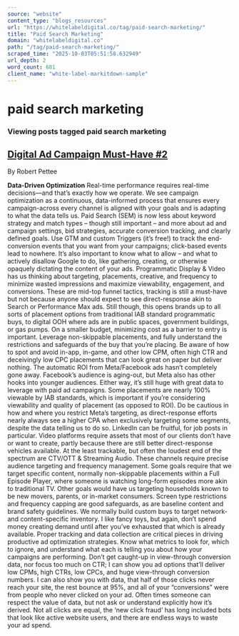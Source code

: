 ```yaml
---
source: "website"
content_type: "blogs_resources"
url: "https://whitelabeldigital.co/tag/paid-search-marketing/"
title: "Paid Search Marketing"
domain: "whitelabeldigital.co"
path: "/tag/paid-search-marketing/"
scraped_time: "2025-10-03T05:51:58.632949"
url_depth: 2
word_count: 681
client_name: "white-label-markitdown-sample"
---
```


# paid search marketing

### Viewing posts tagged paid search marketing

## [Digital Ad Campaign Must-Have #2](https://whitelabeldigital.co/digital-ad-campaign-must-have-2/)

By Robert Pettee

**Data-Driven Optimization** Real-time performance requires real-time decisions—and that’s exactly how we operate. We see campaign optimization as a continuous, data-informed process that ensures every campaign-across every channel is aligned with your goals and is adapting to what the data tells us. Paid Search (SEM) is now less about keyword strategy and match types – though still important – and more about ad and campaign settings, bid strategies, accurate conversion tracking, and clearly defined goals. Use GTM and custom Triggers (it’s free!) to track the end-conversion events that you want from your campaigns; click-based events lead to nowhere. It’s also important to know what to allow – and what to actively disallow Google to do, like gathering, creating, or otherwise opaquely dictating the content of your ads. Programmatic Display & Video has us thinking about targeting, placements, creative, and frequency to minimize wasted impressions and maximize viewability, engagement, and conversions. These are mid-top funnel tactics, tracking is still a must-have but not because anyone should expect to see direct-response akin to Search or Performance Max ads. Still though, this opens brands up to all sorts of placement options from traditional IAB standard programmatic buys, to digital OOH where ads are in public spaces, government buildings, or gas pumps. On a smaller budget, minimizing cost as a barrier to entry is important. Leverage non-skippable placements, and fully understand the restrictions and safeguards of the buy that you’re placing. Be aware of how to spot and avoid in-app, in-game, and other low CPM, often high CTR and deceivingly low CPC placements that can look great on paper but deliver nothing. The automatic ROI from Meta/Facebook ads hasn’t completely gone away. Facebook’s audience is aging-out, but Meta also has other hooks into younger audiences. Either way, it’s still huge with great data to leverage with paid ad campaigns. Some placements are nearly 100% viewable by IAB standards, which is important if you’re considering viewability and quality of placement (as opposed to ROI). Do be cautious in how and where you restrict Meta’s targeting, as direct-response efforts nearly always see a higher CPA when exclusively targeting some segments, despite the data telling us to do so. LinkedIn can be fruitful, for job posts in particular. Video platforms require assets that most of our clients don’t have or want to create, partly because there are still better direct-response vehicles available. At the least trackable, but often the loudest end of the spectrum are CTV/OTT & Streaming Audio. These channels require precise audience targeting and frequency management. Some goals require that we target specific content, normally non-skippable placements within a Full Episode Player, where someone is watching long-form episodes more akin to traditional TV. Other goals would have us targeting households known to be new movers, parents, or in-market consumers. Screen type restrictions and frequency capping are good safeguards, as are baseline content and brand safety guidelines. We normally build custom buys to target network- and content-specific inventory. I like fancy toys, but again, don’t spend money creating demand until after you’ve exhausted that which is already available. Proper tracking and data collection are critical pieces in driving productive ad optimization strategies. Know what metrics to look for, which to ignore, and understand what each is telling you about how your campaigns are performing. Don’t get caught-up in view-through conversion data, nor focus too much on CTR; I can show you ad options that’ll deliver low CPMs, high CTRs, low CPCs, and huge view-through conversion numbers. I can also show you with data, that half of those clicks never reach your site, the rest bounce at 95%, and all of your “conversions” were from people who never clicked on your ad. Often times someone can respect the value of data, but not ask or understand explicitly how it’s derived. Not all clicks are equal, the ‘new click fraud’ has long included bots that look like active website users, and there are endless ways to waste your ad spend.